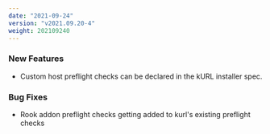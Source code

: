 ```yaml
---
date: "2021-09-24"
version: "v2021.09.20-4"
weight: 202109240
---
```


### <span class="label label-orange">New Features</span>
- Custom host preflight checks can be declared in the kURL installer spec.

### <span class="label label-orange">Bug Fixes</span>
- Rook addon preflight checks getting added to kurl's existing preflight checks
